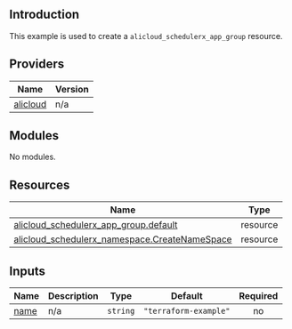## Introduction

This example is used to create a `alicloud_schedulerx_app_group` resource.

<!-- BEGIN_TF_DOCS -->
## Providers

| Name | Version |
|------|---------|
| <a name="provider_alicloud"></a> [alicloud](#provider\_alicloud) | n/a |

## Modules

No modules.

## Resources

| Name | Type |
|------|------|
| [alicloud_schedulerx_app_group.default](https://registry.terraform.io/providers/aliyun/alicloud/latest/docs/resources/schedulerx_app_group) | resource |
| [alicloud_schedulerx_namespace.CreateNameSpace](https://registry.terraform.io/providers/aliyun/alicloud/latest/docs/resources/schedulerx_namespace) | resource |

## Inputs

| Name | Description | Type | Default | Required |
|------|-------------|------|---------|:--------:|
| <a name="input_name"></a> [name](#input\_name) | n/a | `string` | `"terraform-example"` | no |
<!-- END_TF_DOCS -->
